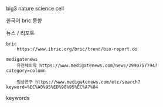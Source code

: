 big3
    nature
    science
    cell

한국어
    bric 동향

    
뉴스 / 리포트

    bric
        https://www.ibric.org/bric/trend/bio-report.do

    medigatenews
        유전체의학 https://www.medigatenews.com/news/2990757794?category=column

        임상연구 https://www.medigatenews.com/etc/search?keyword=%EC%A0%95%ED%98%95%EC%A7%84

keywords
    